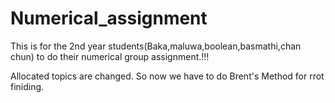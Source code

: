 Numerical_assignment
====================
This is for the 2nd year students(Baka,maluwa,boolean,basmathi,chan chun) to do their numerical group assignment.!!!

Allocated topics are changed. So now we have to do Brent's Method for rrot finiding.
